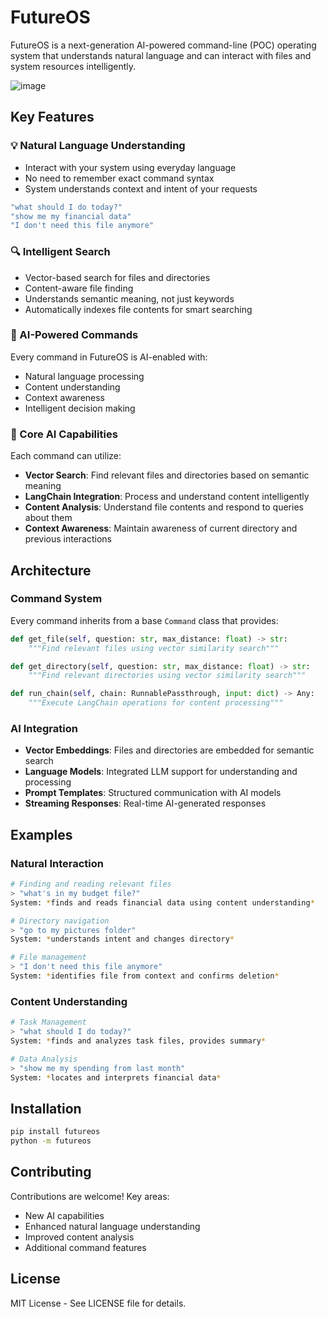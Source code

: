 # FutureOS

FutureOS is a next-generation AI-powered command-line (POC) operating system that understands natural language and can interact with files and system resources intelligently.

![image](https://github.com/user-attachments/assets/4bdf7e12-0f9b-4f68-a588-4aed67ec6d45)

## Key Features

### 💡 Natural Language Understanding

- Interact with your system using everyday language
- No need to remember exact command syntax
- System understands context and intent of your requests

```bash
"what should I do today?"
"show me my financial data"
"I don't need this file anymore"
```

### 🔍 Intelligent Search

- Vector-based search for files and directories
- Content-aware file finding
- Understands semantic meaning, not just keywords
- Automatically indexes file contents for smart searching

### 🤖 AI-Powered Commands

Every command in FutureOS is AI-enabled with:

- Natural language processing
- Content understanding
- Context awareness
- Intelligent decision making

### 🧠 Core AI Capabilities

Each command can utilize:

- **Vector Search**: Find relevant files and directories based on semantic meaning
- **LangChain Integration**: Process and understand content intelligently
- **Content Analysis**: Understand file contents and respond to queries about them
- **Context Awareness**: Maintain awareness of current directory and previous interactions

## Architecture

### Command System

Every command inherits from a base `Command` class that provides:

```python
def get_file(self, question: str, max_distance: float) -> str:
    """Find relevant files using vector similarity search"""

def get_directory(self, question: str, max_distance: float) -> str:
    """Find relevant directories using vector similarity search"""

def run_chain(self, chain: RunnablePassthrough, input: dict) -> Any:
    """Execute LangChain operations for content processing"""
```

### AI Integration

- **Vector Embeddings**: Files and directories are embedded for semantic search
- **Language Models**: Integrated LLM support for understanding and processing
- **Prompt Templates**: Structured communication with AI models
- **Streaming Responses**: Real-time AI-generated responses

## Examples

### Natural Interaction

```bash
# Finding and reading relevant files
> "what's in my budget file?"
System: *finds and reads financial data using content understanding*

# Directory navigation
> "go to my pictures folder"
System: *understands intent and changes directory*

# File management
> "I don't need this file anymore"
System: *identifies file from context and confirms deletion*
```

### Content Understanding

```bash
# Task Management
> "what should I do today?"
System: *finds and analyzes task files, provides summary*

# Data Analysis
> "show me my spending from last month"
System: *locates and interprets financial data*
```

## Installation

```bash
pip install futureos
python -m futureos
```

## Contributing

Contributions are welcome! Key areas:

- New AI capabilities
- Enhanced natural language understanding
- Improved content analysis
- Additional command features

## License

MIT License - See LICENSE file for details.
